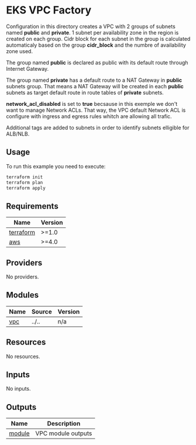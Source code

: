# EKS VPC Factory

Configuration in this directory creates a VPC with 2 groups of subnets named __public__ and __private__.
1 subnet per availability zone in the region is created on each group. Cidr block for each subnet in the
group is calculated automaticaly based on the group __cidr_block__ and the numbre of availability zone used.

The group named __public__ is declared as public with its default route through Internet Gateway.

The group named __private__ has a default route to a NAT Gateway in __public__ subnets group. That means a NAT
Gateway will be created in each __public__ subnets as target default route in route tables of __private__ subnets.

__network_acl_disabled__ is set to __true__ becsause in this exemple we don't want to manage Network ACLs.
That way, the VPC default Network ACL is configure with ingress and egress rules whitch are allowing all trafic.

Additional tags are added to subnets in order to identify subnets elligible for ALB/NLB.

## Usage

To run this example you need to execute:

```bash
terraform init
terraform plan
terraform apply
```
<!-- BEGIN_TF_DOCS -->
## Requirements

| Name | Version |
|------|---------|
| <a name="requirement_terraform"></a> [terraform](#requirement\_terraform) | >=1.0 |
| <a name="requirement_aws"></a> [aws](#requirement\_aws) | >=4.0 |

## Providers

No providers.

## Modules

| Name | Source | Version |
|------|--------|---------|
| <a name="module_vpc"></a> [vpc](#module\_vpc) | ../.. | n/a |

## Resources

No resources.

## Inputs

No inputs.

## Outputs

| Name | Description |
|------|-------------|
| <a name="output_module"></a> [module](#output\_module) | VPC module outputs |
<!-- END_TF_DOCS -->
